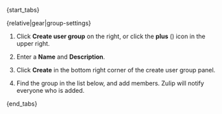 {start_tabs}

{relative|gear|group-settings}

1. Click **Create user group** on the right, or click the **plus**
   (<i class="fa fa-plus"></i>) icon in the upper right.

1. Enter a **Name** and **Description**.

1. Click **Create** in the bottom right corner
   of the create user group panel.

1. Find the group in the list below, and add members. Zulip will notify
   everyone who is added.

{end_tabs}
